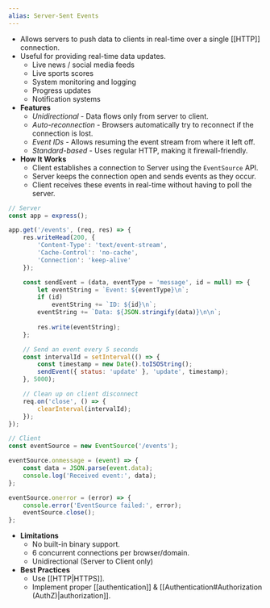 ```yaml
---
alias: Server-Sent Events
---
```


- Allows servers to push data to clients in real-time over a single [[HTTP]] connection.
- Useful for providing real-time data updates.
    - Live news / social media feeds
    - Live sports scores
    - System monitoring and logging
    - Progress updates
    - Notification systems
- **Features**
    - *Unidirectional* - Data flows only from server to client.
    - *Auto-reconnection* - Browsers automatically try to reconnect if the connection is lost.
    - *Event IDs* - Allows resuming the event stream from where it left off.
    - *Standard-based* - Uses regular HTTP, making it firewall-friendly.
- **How It Works**
    - Client establishes a connection to Server using the `EventSource` API.
    - Server keeps the connection open and sends events as they occur.
    - Client receives these events in real-time without having to poll the server.

```js
// Server
const app = express();

app.get('/events', (req, res) => {
    res.writeHead(200, {
        'Content-Type': 'text/event-stream',
        'Cache-Control': 'no-cache',
        'Connection': 'keep-alive'
    });

    const sendEvent = (data, eventType = 'message', id = null) => {
        let eventString = `Event: ${eventType}\n`;
        if (id) 
            eventString += `ID: ${id}\n`;
        eventString += `Data: ${JSON.stringify(data)}\n\n`;
        
        res.write(eventString);
    };

    // Send an event every 5 seconds
    const intervalId = setInterval(() => {
        const timestamp = new Date().toISOString();
        sendEvent({ status: 'update' }, 'update', timestamp);
    }, 5000);

    // Clean up on client disconnect
    req.on('close', () => {
        clearInterval(intervalId);
    });
});
```

```js
// Client
const eventSource = new EventSource('/events');

eventSource.onmessage = (event) => {
    const data = JSON.parse(event.data);
    console.log('Received event:', data);
};

eventSource.onerror = (error) => {
    console.error('EventSource failed:', error);
    eventSource.close();
};
```

- **Limitations**
    - No built-in binary support.
    - 6 concurrent connections per browser/domain.
    - Unidirectional (Server to Client only)
- **Best Practices**
    - Use [[HTTP|HTTPS]].
    - Implement proper [[authentication]] & [[Authentication#Authorization (AuthZ)|authorization]].